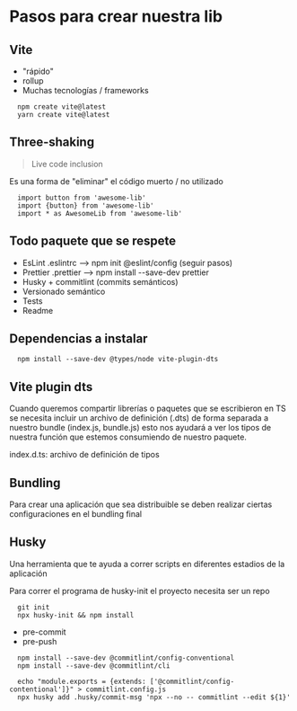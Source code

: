 # Pasos para crear nuestra lib

## Vite

- "rápido"
- rollup
- Muchas tecnologías / frameworks

```
  npm create vite@latest
  yarn create vite@latest
```

## Three-shaking

> Live code inclusion

Es una forma de "eliminar" el código muerto / no utilizado

```
  import button from 'awesome-lib'
  import {button} from 'awesome-lib'
  import * as AwesomeLib from 'awesome-lib'
```

## Todo paquete que se respete

- EsLint .eslintrc --> npm init @eslint/config (seguir pasos)
- Prettier .prettier --> npm install --save-dev prettier
- Husky + commitlint (commits semánticos)
- Versionado semántico
- Tests
- Readme

## Dependencias a instalar

```
  npm install --save-dev @types/node vite-plugin-dts
```

## Vite plugin dts

Cuando queremos compartir librerías o paquetes que se escribieron en TS se necesita incluir un archivo de definición (.dts) de forma separada a nuestro bundle (index.js, bundle.js) esto nos ayudará a ver los tipos de nuestra función que estemos consumiendo de nuestro paquete.

index.d.ts: archivo de definición de tipos

## Bundling

Para crear una aplicación que sea distribuible se deben realizar ciertas configuraciones en el bundling final

## Husky

Una herramienta que te ayuda a correr scripts en diferentes estadios de la aplicación

Para correr el programa de husky-init el proyecto necesita ser un repo

```
  git init
  npx husky-init && npm install
```

- pre-commit
- pre-push

```
  npm install --save-dev @commitlint/config-conventional
  npm install --save-dev @commitlint/cli

  echo "module.exports = {extends: ['@commitlint/config-contentional']}" > commitlint.config.js
  npx husky add .husky/commit-msg 'npx --no -- commitlint --edit ${1}'
```
